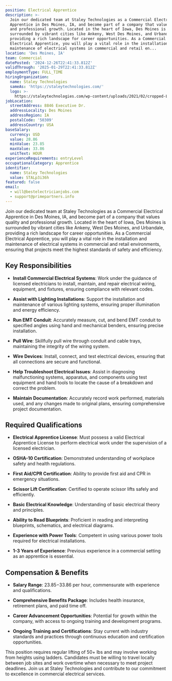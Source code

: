 ```yaml
---
position: Electrical Apprentice
description: >-
  Join our dedicated team at Staley Technologies as a Commercial Electrical
  Apprentice in Des Moines, IA, and become part of a company that values quality
  and professional growth. Located in the heart of Iowa, Des Moines is
  surrounded by vibrant cities like Ankeny, West Des Moines, and Urbandale,
  providing a rich landscape for career opportunities. As a Commercial
  Electrical Apprentice, you will play a vital role in the installation and
  maintenance of electrical systems in commercial and retail en...
location: 'Des Moines, IA'
team: Commercial
datePosted: '2024-12-26T22:41:33.812Z'
validThrough: '2025-01-29T22:41:33.812Z'
employmentType: FULL_TIME
hiringOrganization:
  name: Staley Technologies
  sameAs: 'https://staleytechnologies.com/'
  logo: >-
    https://staleytechnologies.com/wp-content/uploads/2021/02/cropped-Logo_StaleyTechnologies.png
jobLocation:
  streetAddress: 8846 Executive Dr.
  addressLocality: Des Moines
  addressRegion: IA
  postalCode: '50309'
  addressCountry: USA
baseSalary:
  currency: USD
  value: 28.86
  minValue: 23.85
  maxValue: 33.86
  unitText: HOUR
experienceRequirements: entryLevel
occupationalCategory: Apprentice
identifier:
  name: Staley Technologies
  value: STALp3i36h
featured: false
email:
  - will@bestelectricianjobs.com
  - support@primepartners.info
---
```




Join our dedicated team at Staley Technologies as a Commercial Electrical Apprentice in Des Moines, IA, and become part of a company that values quality and professional growth. Located in the heart of Iowa, Des Moines is surrounded by vibrant cities like Ankeny, West Des Moines, and Urbandale, providing a rich landscape for career opportunities. As a Commercial Electrical Apprentice, you will play a vital role in the installation and maintenance of electrical systems in commercial and retail environments, ensuring that projects meet the highest standards of safety and efficiency.

## Key Responsibilities

- **Install Commercial Electrical Systems**: Work under the guidance of licensed electricians to install, maintain, and repair electrical wiring, equipment, and fixtures, ensuring compliance with relevant codes.
  
- **Assist with Lighting Installations**: Support the installation and maintenance of various lighting systems, ensuring proper illumination and energy efficiency.

- **Run EMT Conduit**: Accurately measure, cut, and bend EMT conduit to specified angles using hand and mechanical benders, ensuring precise installation.

- **Pull Wire**: Skillfully pull wire through conduit and cable trays, maintaining the integrity of the wiring system.

- **Wire Devices**: Install, connect, and test electrical devices, ensuring that all connections are secure and functional.

- **Help Troubleshoot Electrical Issues**: Assist in diagnosing malfunctioning systems, apparatus, and components using test equipment and hand tools to locate the cause of a breakdown and correct the problem.

- **Maintain Documentation**: Accurately record work performed, materials used, and any changes made to original plans, ensuring comprehensive project documentation.

## Required Qualifications

- **Electrical Apprentice License**: Must possess a valid Electrical Apprentice License to perform electrical work under the supervision of a licensed electrician.

- **OSHA-10 Certification**: Demonstrated understanding of workplace safety and health regulations.

- **First Aid/CPR Certification**: Ability to provide first aid and CPR in emergency situations.

- **Scissor Lift Certification**: Certified to operate scissor lifts safely and efficiently.

- **Basic Electrical Knowledge**: Understanding of basic electrical theory and principles.

- **Ability to Read Blueprints**: Proficient in reading and interpreting blueprints, schematics, and electrical diagrams.

- **Experience with Power Tools**: Competent in using various power tools required for electrical installations.

- **1-3 Years of Experience**: Previous experience in a commercial setting as an apprentice is essential.

## Compensation & Benefits

- **Salary Range**: $23.85-$33.86 per hour, commensurate with experience and qualifications.

- **Comprehensive Benefits Package**: Includes health insurance, retirement plans, and paid time off.

- **Career Advancement Opportunities**: Potential for growth within the company, with access to ongoing training and development programs.

- **Ongoing Training and Certifications**: Stay current with industry standards and practices through continuous education and certification opportunities.

This position requires regular lifting of 50+ lbs and may involve working from heights using ladders. Candidates must be willing to travel locally between job sites and work overtime when necessary to meet project deadlines. Join us at Staley Technologies and contribute to our commitment to excellence in commercial electrical services.
